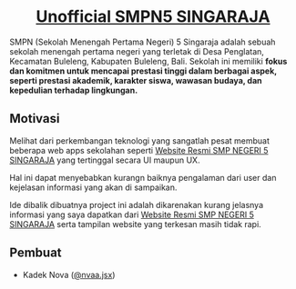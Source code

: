 <p align="center">
<a href="/"> 
<!-- <img src="https://smpn5singaraja.sch.id/images/50100314.jpg" height="128"> -->
<h1 align="center">Unofficial SMPN5 SINGARAJA</h1>
</a>
</p>


SMPN (Sekolah Menengah Pertama Negeri) 5 Singaraja adalah sebuah sekolah menengah pertama negeri yang terletak di Desa Penglatan, Kecamatan Buleleng, Kabupaten Buleleng, Bali. Sekolah ini memiliki **fokus dan komitmen untuk mencapai prestasi tinggi dalam berbagai aspek, seperti prestasi akademik, karakter siswa, wawasan budaya, dan kepedulian terhadap lingkungan.**

## Motivasi

Melihat dari perkembangan teknologi yang sangatlah pesat membuat beberapa web apps sekolahan seperti [Website Resmi SMP NEGERI 5 SINGARAJA](https://smpn5singaraja.sch.id) yang tertinggal secara UI maupun UX.

Hal ini dapat menyebabkan kurangn baiknya pengalaman dari user dan kejelasan informasi yang akan di sampaikan.

Ide dibalik dibuatnya project ini adalah dikarenakan kurang jelasnya informasi yang saya dapatkan dari [Website Resmi SMP NEGERI 5 SINGARAJA](https://smpn5singaraja.sch.id) serta tampilan website yang terkesan masih tidak rapi.

## Pembuat

- Kadek Nova ([@nvaa.jsx](https://www.instagram.com/nvaa.jsx))
